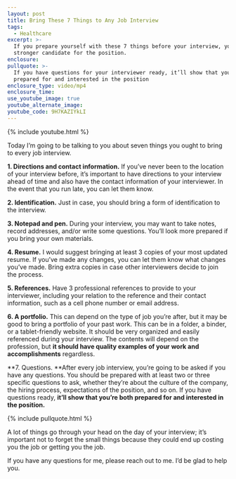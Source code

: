 ```yaml
---
layout: post
title: Bring These 7 Things to Any Job Interview
tags:
  - Healthcare
excerpt: >-
  If you prepare yourself with these 7 things before your interview, you’ll be a
  stronger candidate for the position.
enclosure:
pullquote: >-
  If you have questions for your interviewer ready, it’ll show that you’re both
  prepared for and interested in the position
enclosure_type: video/mp4
enclosure_time:
use_youtube_image: true
youtube_alternate_image:
youtube_code: 9H7KAZIYkLI
---
```



{% include youtube.html %}

Today I’m going to be talking to you about seven things you ought to bring to every job interview.

**1. Directions and contact information.** If you’ve never been to the location of your interview before, it’s important to have directions to your interview ahead of time and also have the contact information of your interviewer. In the event that you run late, you can let them know.

**2. Identification.** Just in case, you should bring a form of identification to the interview.

**3. Notepad and pen.** During your interview, you may want to take notes, record addresses, and/or write some questions. You’ll look more prepared if you bring your own materials.

**4. Resume.** I would suggest bringing at least 3 copies of your most updated resume. If you’ve made any changes, you can let them know what changes you’ve made. Bring extra copies in case other interviewers decide to join the process.

**5. References.** Have 3 professional references to provide to your interviewer, including your relation to the reference and their contact information, such as a cell phone number or email address.

**6. A portfolio.** This can depend on the type of job you’re after, but it may be good to bring a portfolio of your past work. This can be in a folder, a binder, or a tablet-friendly website. It should be very organized and easily referenced during your interview. The contents will depend on the profession, but **it should have quality examples of your work and accomplishments** regardless.

**7. Questions.&nbsp;**After every job interview, you’re going to be asked if you have any questions. You should be prepared with at least two or three specific questions to ask, whether they’re about the culture of the company, the hiring process, expectations of the position, and so on. If you have questions ready, **it’ll show that you’re both prepared for and interested in the position.**

{% include pullquote.html %}

A lot of things go through your head on the day of your interview; it’s important not to forget the small things because they could end up costing you the job or getting you the job.

If you have any questions for me, please reach out to me. I’d be glad to help you.